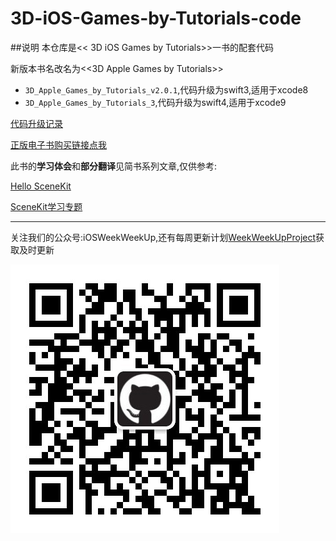 # 3D-iOS-Games-by-Tutorials-code

##说明
本仓库是<< 3D iOS Games by Tutorials>>一书的配套代码

新版本书名改名为<<3D Apple Games by Tutorials>>

* `3D_Apple_Games_by_Tutorials_v2.0.1`,代码升级为swift3,适用于xcode8
* `3D_Apple_Games_by_Tutorials_3`,代码升级为swift4,适用于xcode9


[代码升级记录](https://www.raywenderlich.com/store/3d-ios-games-by-tutorials/source-code)

[正版电子书购买链接点我](https://store.raywenderlich.com/products/3d-apple-games-by-tutorials?_ga=2.106417411.1468940710.1511336864-1976951389.1509445815)


此书的**学习体会**和**部分翻译**见简书系列文章,仅供参考:

[Hello SceneKit](http://www.jianshu.com/p/fd32aa0d896a)

[SceneKit学习专题](http://www.jianshu.com/c/c85af5c76c47)

---

关注我们的公众号:iOSWeekWeekUp,还有每周更新计划[WeekWeekUpProject](https://github.com/WeekWeekUp/WeekWeekUpProject)获取及时更新

![QRCode](https://github.com/WeekWeekUp/WeekWeekUpProject/blob/master/qrcode_for_iOSWeekWeekUp.jpg)
